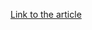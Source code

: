 [Link to the article](https://cloud.google.com/blog/topics/threat-intelligence/new-malware-russia-coldriver/)
